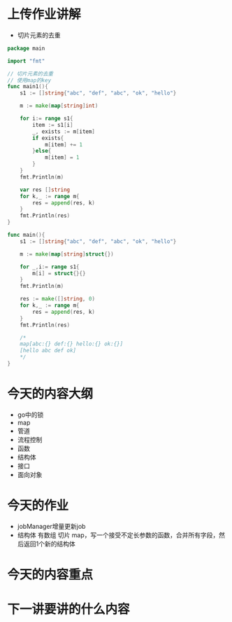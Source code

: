 # 上传作业讲解
- 切片元素的去重
```go
package main

import "fmt"

// 切片元素的去重
// 使用map的key
func main1(){
	s1 := []string{"abc", "def", "abc", "ok", "hello"}

	m := make(map[string]int)

	for i:= range s1{
		item := s1[i]
		_, exists := m[item]
		if exists{
			m[item] += 1
		}else{
			m[item] = 1
		}
	}
	fmt.Println(m)

	var res []string
	for k,_ := range m{
		res = append(res, k)
	}
	fmt.Println(res)
}

func main(){
	s1 := []string{"abc", "def", "abc", "ok", "hello"}

	m := make(map[string]struct{})

	for _,i:= range s1{
		m[i] = struct{}{}
	}
	fmt.Println(m)

	res := make([]string, 0)
	for k,_ := range m{
		res = append(res, k)
	}
	fmt.Println(res)

	/*
	map[abc:{} def:{} hello:{} ok:{}]
	[hello abc def ok]
	*/
}

```


# 今天的内容大纲
- go中的锁
- map
- 管道
- 流程控制
- 函数
- 结构体
- 接口
- 面向对象

# 今天的作业
- jobManager增量更新job
- 结构体 有数组 切片 map，写一个接受不定长参数的函数，合并所有字段，然后返回1个新的结构体

# 今天的内容重点

# 下一讲要讲的什么内容